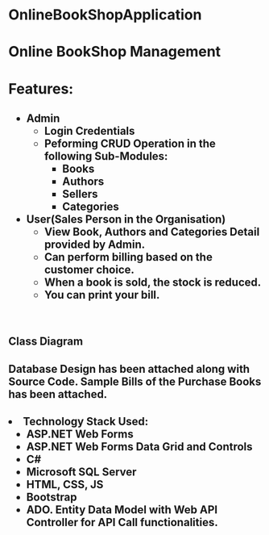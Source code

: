 # OnlineBookShopApplication
# Online BookShop Management
<h1><b>Features:</b></h1>
<h2><ul>
  <li>Admin
    <ul>
      <li>Login Credentials</li>
      <li>Peforming CRUD Operation in the following Sub-Modules:
      <ul>
      <li>Books</li>
      <li>Authors</li>
      <li>Sellers</li>
      <li>Categories</li>
    </ul></li>
    
  </li>
  </ul>
  <li>User(Sales Person in the Organisation)
    <ul>
      <li>View Book, Authors and Categories Detail provided by Admin.</li>
      <li>Can perform billing based on the customer choice.</li>
      <li>When a book is sold, the stock is reduced.</li>
      <li>You can print your bill.</li>
</ul>
</h2>

<br/>

<h2>Class Diagram</h2>
<h2>
Database Design has been attached along with Source Code. Sample Bills of the Purchase Books has been attached.</h2>
<h2>
<li>Technology Stack Used:
    <ul>
      <li>ASP.NET Web Forms</li>
      <li>ASP.NET Web Forms Data Grid and Controls</li>
      <li>C#</li>
      <li>Microsoft SQL Server</li>
      <li>HTML, CSS, JS</li>
      <li>Bootstrap</li>
      <li>ADO. Entity Data Model with Web API Controller for API Call functionalities.</li>
</ul>
</h2>
